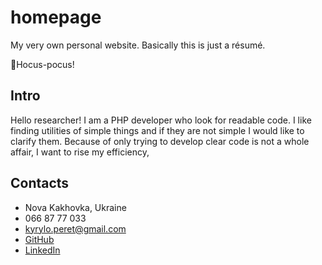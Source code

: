 # homepage
My very own personal website. Basically this is just a résumé.

🧙Hocus-pocus!

## Intro
Hello researcher!
I am a PHP developer who look for readable code. 
I like finding utilities of simple things and if they are not simple I would like to clarify them. 
Because of only trying to develop clear code is not a whole affair, I want to rise my efficiency, 

## Contacts
- Nova Kakhovka, Ukraine
- 066 87 77 033
- kyrylo.peret@gmail.com
- [GitHub](https://github.com/guentur)
- [LinkedIn](https://www.linkedin.com/in/peretyatko/)


